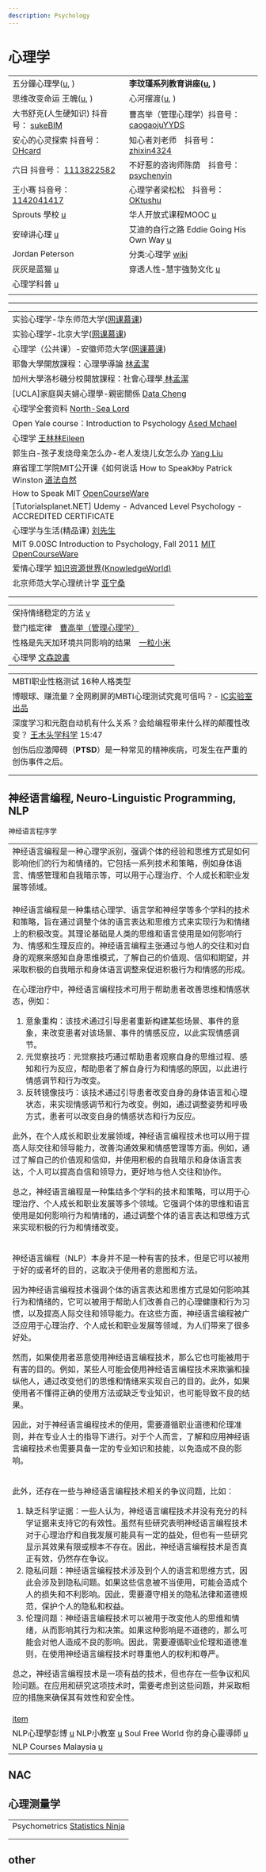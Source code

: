 ```yaml
---
description: Psychology
---
```


# 心理学

|                                                                                                                                                                                                                                |                                                                                                                                       |
| ------------------------------------------------------------------------------------------------------------------------------------------------------------------------------------------------------------------------------ | ------------------------------------------------------------------------------------------------------------------------------------- |
| 五分鐘心理學([u](https://www.youtube.com/channel/UCgHFSQN4bXdns4XDckM_Cdw/videos), )                                                                                                                                                 | **李玟瑾系列教育讲座(**[**u**](https://www.youtube.com/playlist?list=PLEBoRUhY1Ym3Kg8gRTlmH27PRdJrf1yJ2)**, )**                                |
| 思维改变命运 王魄([u](https://www.youtube.com/channel/UCK5qc9_Dz4L6Q6smjdXezgA/featured), )                                                                                                                                            | 心河摆渡([u](https://www.youtube.com/channel/UCy2aOVSWiF_ivcb0ilhGaXQ/playlists), )                                                       |
| 大书舒克(人生硬知识) 抖音号： [sukeBIM](https://www.douyin.com/user/MS4wLjABAAAAKZDSljJvYJPNuZ31CjGEzbPMakxPqaIK3ROyUgTCQqk)                                                                                                                | 曹高举（管理心理学）抖音号： [caogaojuYYDS](https://www.douyin.com/user/MS4wLjABAAAAF0A1XDLQoq2KRAFw9ODHNTo1gLpKefNYFYsdN2MhnU4)                    |
| 安心的心灵探索 抖音号： [OHcard](https://www.douyin.com/user/MS4wLjABAAAAUibTv1bF3Fnl4SV4Hsg8fDzYNnDFNOegn89poSnbFD6qdx7EiNWVHUDwVG0gt6cC?enter_from=recommend\&enter_method=video_title\&from_gid=7017333033380351232\&is_full_screen=0) | 知心者刘老师　抖音号： [zhixin4324](https://www.douyin.com/user/MS4wLjABAAAA3M2Gd_nueVvcXfTkkC5TT4gAWH0Lf2_9tskgTdauvnQ)                         |
| 六日 抖音号： [1113822582](https://www.douyin.com/user/MS4wLjABAAAAB0IYCPVcBntiwQe2iefENJQRhZXrQIlBjlJGK5Lxp9M)                                                                                                                      | 不好惹的咨询师陈荫　抖音号： [psychenyin](https://www.douyin.com/user/MS4wLjABAAAAADgbLI8m8v3ppZd_URkHg4SQRHTHYgKsw5mYEQBvU9vc-bxSSVssQmfgUSkT8ewV) |
| 王小骞 抖音号： [1142041417](https://www.douyin.com/user/MS4wLjABAAAA82p9-kpSsjOlZPO87_GBMlUvrTxZ9p5N86fCYqF8NUg)                                                                                                                     | 心理学者梁松松　抖音号： [OKtushu](https://www.douyin.com/user/MS4wLjABAAAAJHdajFkl06VllJeQtMx1GitglOtjQxRLOJabwsmNZks)                           |
| Sprouts 學校 [u](https://www.youtube.com/channel/UCbWqAbkBTmfnB8uo78ttVcw/videos)                                                                                                                                                | 华人开放式课程MOOC [u](https://www.youtube.com/c/%E5%8D%8E%E4%BA%BA%E5%BC%80%E6%94%BE%E5%BC%8F%E8%AF%BE%E7%A8%8BMOOC/playlists)              |
| 安琸讲心理 [u](https://www.youtube.com/@user-ly1dq5in1m)                                                                                                                                                                            | 艾迪的自行之路 Eddie Going His Own Way [u](https://www.youtube.com/@eddiegoinghisownway)                                                     |
| Jordan Peterson                                                                                                                                                                                                                | 分类:心理学 [wiki](https://zh.wikipedia.org/zh-hans/Category:%E5%BF%83%E7%90%86%E5%AD%A6)                                                  |
| 灰灰是蓝猫 [u](https://www.youtube.com/@HuiCatLondon/videos)                                                                                                                                                                        | 穿透人性-慧宇強勢文化 [u](https://www.youtube.com/@aibang1205/videos)                                                                           |
| 心理学科普 [u](https://www.youtube.com/@Psychology-CN)                                                                                                                                                                              |                                                                                                                                       |
|                                                                                                                                                                                                                                |                                                                                                                                       |

***

|                                                                                                                                 |
| ------------------------------------------------------------------------------------------------------------------------------- |
| 实验心理学-华东师范大学([网课慕课](https://www.youtube.com/playlist?list=PLqlw88i7XLoxomnR_zfme3bNWo_sjgkSu))                                  |
| 实验心理学-北京大学([网课慕课](https://www.youtube.com/playlist?list=PLqlw88i7XLox-s6NXJtY0iKDwRSDmLcJa))                                    |
| 心理学（公共课）-安徽师范大学([网课慕课](https://www.youtube.com/playlist?list=PLqlw88i7XLoxVRdreITUecsxmJCQcDz4w))                               |
| 耶魯大學開放課程：心理學導論 [林孟潔](https://www.youtube.com/playlist?list=PLFq8SZOzdITV3o_Fl-lkLTX6g-O9wvGl7)                                  |
| 加州大學洛杉磯分校開放課程：社會心理學[ 林孟潔](https://www.youtube.com/playlist?list=PLFq8SZOzdITXZVCHA3EaSYkcdNjXCIexu)                             |
| \[UCLA]家庭與夫婦心理學-親密關係 [Data Cheng](https://www.youtube.com/playlist?list=PL49R5idFTEkBARa3gbrqpJoC6aOFSbbbQ)                     |
| 心理学全套资料 [North-Sea Lord](https://www.youtube.com/playlist?list=PLfr1I1bhn8OLXfzwrVgEzBkPt_twBiJzO)                              |
| Open Yale course：Introduction to Psychology [Ased Mchael](https://www.youtube.com/playlist?list=PLB5FA5E41465EE995)             |
| 心理学 [王林林Eileen](https://www.youtube.com/playlist?list=PLP7NGPIX1xLPEMHp31entrpIWDWeQEJXp)                                       |
| 郭生白-孩子发烧母亲怎么办-老人发烧儿女怎么办 [Yang Liu](https://www.youtube.com/playlist?list=PLhXu26RzZZTzCWohKrEk8nqDY0kpPmBjr)                    |
| 麻省理工学院MIT公开课《如何说话 How to Speak》by Patrick Winston [道法自然](https://www.youtube.com/watch?v=Zw1tzxAt_CI)                           |
| How to Speak MIT [OpenCourseWare](https://www.youtube.com/watch?v=Unzc731iCUY)                                                  |
| \[Tutorialsplanet.NET] Udemy - Advanced Level Psychology - ACCREDITED CERTIFICATE                                               |
| 心理学与生活(精品课) [刘先生](https://www.youtube.com/playlist?list=PLFI1Cd4723_Rhh_lem7ZFzoJU8IWOSbNg)                                     |
| MIT 9.00SC Introduction to Psychology, Fall 2011 [MIT OpenCourseWare](https://www.youtube.com/playlist?list=PL44ABC9278E2EE706) |
| 爱情心理学 [知识资源世界(KnowledgeWorld)](https://www.youtube.com/playlist?list=PLoEWjLHPG6Z6e4xfPaEgWJ-z7Z0KONa9O)                        |
| 北京师范大学心理统计学 [亚宁桑](https://www.youtube.com/playlist?list=PLNybgro6DM2H7mmTV7eBBH-0nW7rtrypo)                                     |
|                                                                                                                                 |
|                                                                                                                                 |

|                                                                                      |
| ------------------------------------------------------------------------------------ |
| 保持情绪稳定的方法 [v](https://www.douyin.com/video/7028838405308042533)                      |
| 登门槛定律　[曹高举（管理心理学）](https://www.douyin.com/video/7032993690582895879)                 |
| 性格是先天加环境共同影响的结果　[一粒小米](https://www.douyin.com/video/7031090347056958735)             |
| 心理學 [文森說書](https://www.youtube.com/playlist?list=PL6WivEmOIOxQlVWoQX4FwHNTybOU4q-FG) |

|                                                                                              |
| -------------------------------------------------------------------------------------------- |
| MBTI职业性格测试   16种人格类型                                                                         |
| 博眼球、赚流量？全网刷屏的MBTI心理测试究竟可信吗？- [IC实验室出品](https://www.youtube.com/watch?v=Qs-2LaN9YHk)          |
| 深度学习和元胞自动机有什么关系？会给编程带来什么样的颠覆性改变？ [王木头学科学](https://www.youtube.com/watch?v=cSP0X5fFLJ4) 15:47 |
| 创伤后应激障碍（**PTSD**）是一种常见的精神疾病，可发生在严重的创伤事件之后。                                                   |
|                                                                                              |
|                                                                                              |

## 神经语言编程, Neuro-Linguistic Programming, NLP

神经语言程序学

|                                                                                                                                                                                                                                                                                                                                                                                                                                                                                                                                                                                                                                                                                                                            |
| -------------------------------------------------------------------------------------------------------------------------------------------------------------------------------------------------------------------------------------------------------------------------------------------------------------------------------------------------------------------------------------------------------------------------------------------------------------------------------------------------------------------------------------------------------------------------------------------------------------------------------------------------------------------------------------------------------------------------- |
| 神经语言编程是一种心理学派别，强调个体的经验和思维方式是如何影响他们的行为和情绪的。它包括一系列技术和策略，例如身体语言、情感管理和自我暗示等，可以用于心理治疗、个人成长和职业发展等领域。                                                                                                                                                                                                                                                                                                                                                                                                                                                                                                                                                                                                                             |
| <p>神经语言编程是一种集结心理学、语言学和神经学等多个学科的技术和策略，旨在通过调整个体的语言表达和思维方式来实现行为和情绪上的积极改变。其理论基础是人类的思维和语言使用是如何影响行为、情感和生理反应的。神经语言编程主张通过与他人的交往和对自身的观察来感知自身思维模式，了解自己的价值观、信仰和期望，并采取积极的自我暗示和身体语言调整来促进积极行为和情感的形成。</p><p>在心理治疗中，神经语言编程技术可用于帮助患者改善思维和情感状态，例如：</p><ol><li>意象重构：该技术通过引导患者重新构建某些场景、事件的意象，来改变患者对该场景、事件的情感反应，以此实现情感调节。</li><li>元觉察技巧：元觉察技巧通过帮助患者观察自身的思维过程、感知和行为反应，帮助患者了解自身行为和情感的原因，以此进行情感调节和行为改变。</li><li>反转镜像技巧：该技术通过引导患者改变自身的身体语言和心理状态，来实现情感调节和行为改变。例如，通过调整姿势和呼吸方式，患者可以改变自身的情感状态和行为反应。</li></ol><p>此外，在个人成长和职业发展领域，神经语言编程技术也可以用于提高人际交往和领导能力，改善沟通效果和情感管理等方面。例如，通过了解自己的价值观和信仰，并使用积极的自我暗示和身体语言表达，个人可以提高自信和领导力，更好地与他人交往和协作。</p><p>总之，神经语言编程是一种集结多个学科的技术和策略，可以用于心理治疗、个人成长和职业发展等多个领域。它强调个体的思维和语言使用是如何影响行为和情绪的，通过调整个体的语言表达和思维方式来实现积极的行为和情绪改变。</p> |
| <p>神经语言编程（NLP）本身并不是一种有害的技术，但是它可以被用于好的或者坏的目的，这取决于使用者的意图和方法。</p><p>因为神经语言编程技术强调个体的语言表达和思维方式是如何影响其行为和情绪的，它可以被用于帮助人们改善自己的心理健康和行为习惯，以及提高人际交往和领导能力。在这些方面，神经语言编程被广泛应用于心理治疗、个人成长和职业发展等领域，为人们带来了很多好处。</p><p>然而，如果使用者恶意使用神经语言编程技术，那么它也可能被用于有害的目的。例如，某些人可能会使用神经语言编程技术来欺骗和操纵他人，通过改变他们的思维和情绪来实现自己的目的。此外，如果使用者不懂得正确的使用方法或缺乏专业知识，也可能导致不良的结果。</p><p>因此，对于神经语言编程技术的使用，需要遵循职业道德和伦理准则，并在专业人士的指导下进行。对于个人而言，了解和应用神经语言编程技术也需要具备一定的专业知识和技能，以免造成不良的影响。</p>                                                                                                                                                                                                                                                                                         |
| <p>此外，还存在一些与神经语言编程技术相关的争议问题，比如：</p><ol><li>缺乏科学证据：一些人认为，神经语言编程技术并没有充分的科学证据来支持它的有效性。虽然有些研究表明神经语言编程技术对于心理治疗和自我发展可能具有一定的益处，但也有一些研究显示其效果有限或根本不存在。因此，神经语言编程技术是否真正有效，仍然存在争议。</li><li>隐私问题：神经语言编程技术涉及到个人的语言和思维方式，因此会涉及到隐私问题。如果这些信息被不当使用，可能会造成个人的损失和不利影响。因此，需要遵守相关的隐私法律和道德规范，保护个人的隐私和权益。</li><li>伦理问题：神经语言编程技术可以被用于改变他人的思维和情绪，从而影响其行为和决策。如果这种影响是不道德的，那么可能会对他人造成不良的影响。因此，需要遵循职业伦理和道德准则，在使用神经语言编程技术时尊重他人的权利和尊严。</li></ol><p>总之，神经语言编程技术是一项有益的技术，但也存在一些争议和风险问题。在应用和研究这项技术时，需要考虑到这些问题，并采取相应的措施来确保其有效性和安全性。</p>                                                                                                                                                                                                                         |
| [item](https://baike.baidu.com/item/%E7%A5%9E%E7%BB%8F%E8%AF%AD%E8%A8%80%E7%A8%8B%E5%BA%8F%E5%AD%A6/1212120)                                                                                                                                                                                                                                                                                                                                                                                                                                                                                                                                                                                                               |
| NLP心理學彭博 [u](https://www.youtube.com/@nlp8083/playlists)   NLP小教室 [u](https://www.youtube.com/@minduptw/playlists)   Soul Free World 你的身心靈導師 [u](https://www.youtube.com/@SoulFreeWorld/playlists)                                                                                                                                                                                                                                                                                                                                                                                                                                                                                                                         |
| NLP Courses Malaysia [u](https://www.youtube.com/@nlpcoursesmalaysia3835/playlists)                                                                                                                                                                                                                                                                                                                                                                                                                                                                                                                                                                                                                                        |

## NAC

## 心理测量学

|                                                                                                            |
| ---------------------------------------------------------------------------------------------------------- |
| Psychometrics [Statistics Ninja](https://www.youtube.com/playlist?list=PLYpF5d40XgQM63-0VXB0OmlV8901vw7wQ) |
|                                                                                                            |
|                                                                                                            |

## other
